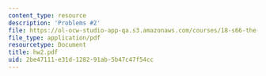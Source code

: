 ```yaml
---
content_type: resource
description: 'Problems #2'
file: https://ol-ocw-studio-app-qa.s3.amazonaws.com/courses/18-s66-the-art-of-counting-spring-2003/2be47111e31d128291ab5b47c47f54cc_hw2.pdf
file_type: application/pdf
resourcetype: Document
title: hw2.pdf
uid: 2be47111-e31d-1282-91ab-5b47c47f54cc
---
```

